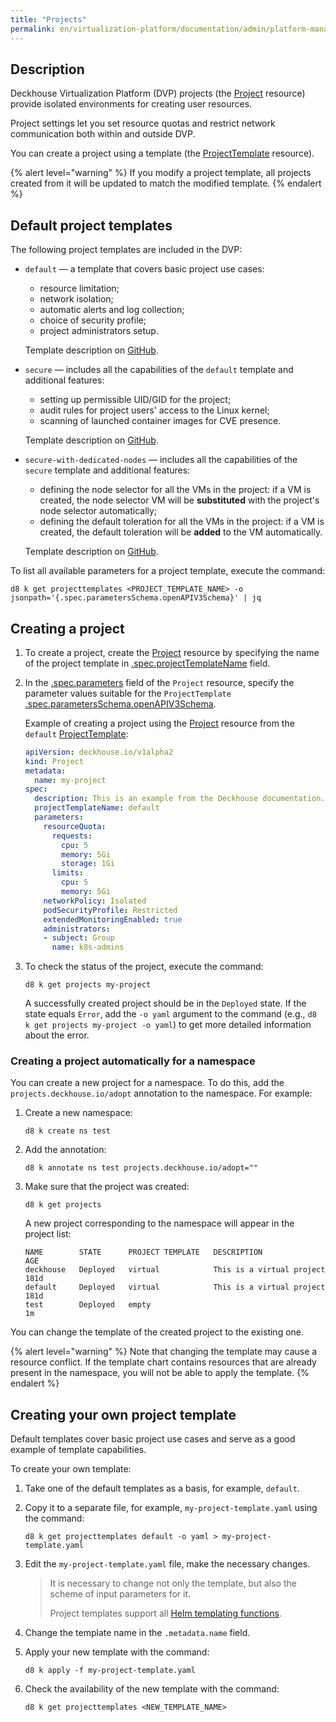 ```yaml
---
title: "Projects"
permalink: en/virtualization-platform/documentation/admin/platform-management/access-control/projects.html
---
```


## Description

Deckhouse Virtualization Platform (DVP) projects (the [Project](/modules/multitenancy-manager/cr.html#project) resource) provide isolated environments for creating user resources.

Project settings let you set resource quotas and restrict network communication both within and outside DVP.

You can create a project using a template (the [ProjectTemplate](/modules/multitenancy-manager/cr.html#projecttemplate) resource).

{% alert level="warning" %}
If you modify a project template, all projects created from it will be updated to match the modified template.
{% endalert %}

## Default project templates

The following project templates are included in the DVP:

- `default` — a template that covers basic project use cases:
  * resource limitation;
  * network isolation;
  * automatic alerts and log collection;
  * choice of security profile;
  * project administrators setup.

  Template description on [GitHub](https://github.com/deckhouse/deckhouse/blob/main/modules/160-multitenancy-manager/images/multitenancy-manager/src/templates/default.yaml).

- `secure` — includes all the capabilities of the `default` template and additional features:
  * setting up permissible UID/GID for the project;
  * audit rules for project users' access to the Linux kernel;
  * scanning of launched container images for CVE presence.

  Template description on [GitHub](https://github.com/deckhouse/deckhouse/blob/main/modules/160-multitenancy-manager/images/multitenancy-manager/src/templates/secure.yaml).

- `secure-with-dedicated-nodes` — includes all the capabilities of the `secure` template and additional features:
  * defining the node selector for all the VMs in the project: if a VM is created, the node selector VM will be **substituted** with the project's node selector automatically;
  * defining the default toleration for all the VMs in the project: if a VM is created, the default toleration will be **added** to the VM automatically.

  Template description on [GitHub](https://github.com/deckhouse/deckhouse/blob/main/modules/160-multitenancy-manager/images/multitenancy-manager/src/templates/secure-with-dedicated-nodes.yaml).

To list all available parameters for a project template, execute the command:

```shell
d8 k get projecttemplates <PROJECT_TEMPLATE_NAME> -o jsonpath='{.spec.parametersSchema.openAPIV3Schema}' | jq
```

## Creating a project

1. To create a project, create the [Project](/modules/multitenancy-manager/cr.html#project#project) resource by specifying the name of the project template in [.spec.projectTemplateName](/modules/multitenancy-manager/cr.html#project#project-v1alpha2-spec-projecttemplatename) field.
2. In the [.spec.parameters](/modules/multitenancy-manager/cr.html#project#project-v1alpha2-spec-parameters) field of the `Project` resource, specify the parameter values suitable for the `ProjectTemplate` [.spec.parametersSchema.openAPIV3Schema](/modules/multitenancy-manager/cr.html#projecttemplate#projecttemplate-v1alpha1-spec-parametersschema-openapiv3schema).

   Example of creating a project using the [Project](/modules/multitenancy-manager/cr.html#project) resource from the `default` [ProjectTemplate](/modules/multitenancy-manager/cr.html#projecttemplate):

   ```yaml
   apiVersion: deckhouse.io/v1alpha2
   kind: Project
   metadata:
     name: my-project
   spec:
     description: This is an example from the Deckhouse documentation.
     projectTemplateName: default
     parameters:
       resourceQuota:
         requests:
           cpu: 5
           memory: 5Gi
           storage: 1Gi
         limits:
           cpu: 5
           memory: 5Gi
       networkPolicy: Isolated
       podSecurityProfile: Restricted
       extendedMonitoringEnabled: true
       administrators:
       - subject: Group
         name: k8s-admins
   ```

3. To check the status of the project, execute the command:

   ```shell
   d8 k get projects my-project
   ```

   A successfully created project should be in the `Deployed` state. If the state equals `Error`, add the `-o yaml` argument to the command (e.g., `d8 k get projects my-project -o yaml`) to get more detailed information about the error.

### Creating a project automatically for a namespace

You can create a new project for a namespace. To do this, add the `projects.deckhouse.io/adopt` annotation to the namespace. For example:

1. Create a new namespace:

   ```shell
   d8 k create ns test
   ```

1. Add the annotation:

   ```shell
   d8 k annotate ns test projects.deckhouse.io/adopt=""
   ```

1. Make sure that the project was created:

   ```shell
   d8 k get projects
   ```

   A new project corresponding to the namespace will appear in the project list:

   ```shell
   NAME        STATE      PROJECT TEMPLATE   DESCRIPTION                                            AGE
   deckhouse   Deployed   virtual            This is a virtual project                              181d
   default     Deployed   virtual            This is a virtual project                              181d
   test        Deployed   empty                                                                     1m
   ```

You can change the template of the created project to the existing one.

{% alert level="warning" %}
Note that changing the template may cause a resource conflict. If the template chart contains resources that are already present in the namespace, you will not be able to apply the template.
{% endalert %}

## Creating your own project template

Default templates cover basic project use cases and serve as a good example of template capabilities.

To create your own template:
1. Take one of the default templates as a basis, for example, `default`.
1. Copy it to a separate file, for example, `my-project-template.yaml` using the command:

   ```shell
   d8 k get projecttemplates default -o yaml > my-project-template.yaml
   ```

1. Edit the `my-project-template.yaml` file, make the necessary changes.

   > It is necessary to change not only the template, but also the scheme of input parameters for it.
   >
   > Project templates support all [Helm templating functions](https://helm.sh/docs/chart_template_guide/function_list/).

1. Change the template name in the `.metadata.name` field.
1. Apply your new template with the command:

   ```shell
   d8 k apply -f my-project-template.yaml
   ```

1. Check the availability of the new template with the command:

   ```shell
   d8 k get projecttemplates <NEW_TEMPLATE_NAME>
   ```
